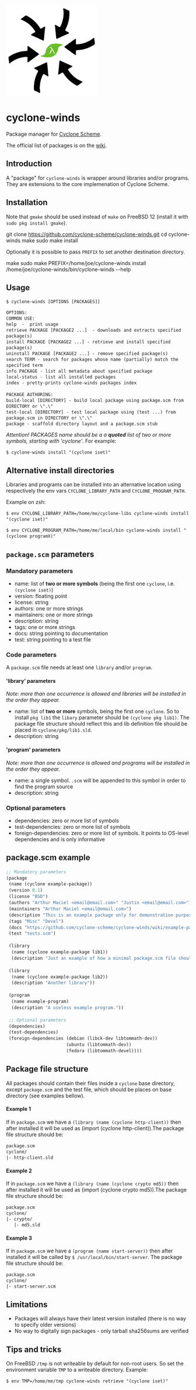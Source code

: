 [<img src="cyclone-winds.png" alt="cyclone-winds">](http://github.com/cyclone-scheme/cyclone-winds)

# cyclone-winds
Package manager for [Cyclone Scheme](https://cyclone-scheme.org).

The official list of packages is on the [wiki](https://github.com/cyclone-scheme/cyclone-winds/wiki).

## Introduction

A "package" for `cyclone-winds` is wrapper around libraries and/or programs. They are extensions to the core implemenation of Cyclone Scheme. 

## Installation


Note that `gmake` should be used instead of `make` on FreeBSD 12 (install it with `sudo pkg install gmake`).

   git clone https://github.com/cyclone-scheme/cyclone-winds.git
   cd cyclone-winds
   make
   sudo make install

Optionally it is possible to pass `PREFIX` to set another destination directory.

   make 
   sudo make PREFIX=/home/joe/cyclone-winds install
   /home/joe/cyclone-winds/bin/cyclone-winds --help
   
## Usage

```
$ cyclone-winds [OPTIONS [PACKAGES]]
```

    OPTIONS:
    COMMON USE:
    help  -  print usage
    retrieve PACKAGE [PACKAGE2 ...]  - downloads and extracts specified package(s)
    install PACKAGE [PACKAGE2 ...] - retrieve and install specified package(s)
    uninstall PACKAGE [PACKAGE2 ...] - remove specified package(s)
    search TERM - search for packages whose name (partially) match the specified term
    info PACKAGE - list all metadata about specified package
    local-status - list all installed packages
    index - pretty-prints cyclone-winds packages index

    PACKAGE AUTHORING:
    build-local [DIRECTORY] - build local package using package.scm from DIRECTORY or \".\"
    test-local [DIRECTORY] - test local package using (test ...) from package.scm in DIRECTORY or \".\"
    package - scaffold directory layout and a package.scm stub
       
*Attention! PACKAGES name should be a a **quoted** list of two or more symbols, starting with 'cyclone'*. For example:

```
$ cyclone-winds install "(cyclone iset)"       
```

## Alternative install directories

Libraries and programs can be installed into an alternative location using respectively the env vars `CYCLONE_LIBRARY_PATH` and `CYCLONE_PROGRAM_PATH`. 

Example on zsh:

```
$ env CYCLONE_LIBRARY_PATH=/home/me/cyclone-libs cyclone-winds install "(cyclone iset)"
```

```
$ env CYCLONE_PROGRAM_PATH=/home/me/local/bin cyclone-winds install "(cyclone programX)"
```

## `package.scm` parameters

### Mandatory parameters

- name: list of **two or more symbols** (being the first one `cyclone`, i.e. `(cyclone iset)`)
- version: floating point
- license: string
- authors: one or more strings
- maintainers: one or more strings
- description: string
- tags: one or more strings
- docs: string pointing to documentation
- test: string pointing to a test file

### Code parameters

A `package.scm` file needs at least one `library` and/or `program`.

#### 'library' parameters

*Note: more than one occurrence is allowed and libraries will be installed in the order they appear.*

- name: list of **two or more** symbols, being the first one `cyclone`. So to install `pkg lib1` the `libary` parameter should be `(cyclone pkg lib1)`. The package file structure should reflect this and lib definition file should be placed in `cyclone/pkg/lib1.sld`.
- description: string

#### 'program' parameters

*Note: more than one occurrence is allowed and programs will be installed in the order they appear.*

- name: a single symbol. `.scm` will be appended to this symbol in order to find the program source
- description: string

### Optional parameters
- dependencies: zero or more list of symbols
- test-dependencies: zero or more list of symbols
- foreign-dependencies: zero or more list of symbols. It points to OS-level dependencies and is only informative

## package.scm example

```scheme
;; Mandatory parameters
(package
 (name (cyclone example-package))
 (version 0.1)          
 (license "BSD")       
 (authors "Arthur Maciel <email@email.com>" "Justin <email@email.com>")
 (maintainers "Arthur Maciel <email@email.com>")
 (description "This is an example package only for demonstration purposes.")
 (tags "Misc" "Devel")
 (docs "https://github.com/cyclone-scheme/cyclone-winds/wiki/example-package.md")
 (test "tests.scm")
 
 (library
  (name (cyclone example-package lib1))
  (description "Just an example of how a minimal package.scm file should look like"))

 (library
  (name (cyclone example-package lib2))
  (description "Another library"))

 (program
  (name example-program)
  (description "A useless example program."))
 
 ;; Optional parameters
 (dependencies) 
 (test-dependencies)
 (foreign-dependencies (debian (libck-dev libtommath-dev))
                       (ubuntu (libtommath-dev))
                       (fedora (libtommath-devel))))
```

## Package file structure

All packages should contain their files inside a `cyclone` base directory, except `package.scm` and the test file, which should be places on base directory (see examples bellow).

#### Example 1

If in `package.scm` we have a `(library (name (cyclone http-client))` then after installed it will be used as (import (cyclone http-client)).The package file structure should be:

```
package.scm
cyclone/
|- http-client.sld
```

#### Example 2

If in `package.scm` we have a `(library (name (cyclone crypto md5))` then after installed it will be used as (import (cyclone crypto md5)).The package file structure should be:

```
package.scm
cyclone/
|- crypto/
   |- md5.sld
```

#### Example 3

If in `package.scm` we have a `(program (name start-server))` then after installed it will be called by `$ /usr/local/bin/start-server`. The package file structure should be:

```
package.scm
cyclone/
|- start-server.scm
```

## Limitations

- Packages will always have their latest version installed (there is no way to specify older versions)
- No way to digitally sign packages - only tarball sha256sums are verified

## Tips and tricks

On FreeBSD `/tmp` is not writeable by default for non-root users. So set the environment variable `TMP` to a writeable directory. Example:

```
$ env TMP=/home/me/tmp cyclone-winds retrieve "(cyclone iset)"
```

